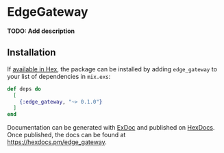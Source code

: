 # EdgeGateway

**TODO: Add description**

## Installation

If [available in Hex](https://hex.pm/docs/publish), the package can be installed
by adding `edge_gateway` to your list of dependencies in `mix.exs`:

```elixir
def deps do
  [
    {:edge_gateway, "~> 0.1.0"}
  ]
end
```

Documentation can be generated with [ExDoc](https://github.com/elixir-lang/ex_doc)
and published on [HexDocs](https://hexdocs.pm). Once published, the docs can
be found at <https://hexdocs.pm/edge_gateway>.

